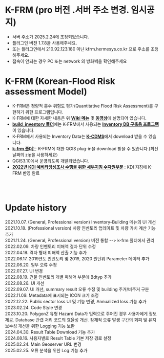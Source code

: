 # K-FRM (pro 버전 .서버 주소 변경. 임시공지)
* 서버 주소가 2025.2.24에 조정되었습니다.
* 플러그인 버전 1.7.8을 사용해주세요.
* 또는 플러그인에서 210.92.123.180 아닌 kfrm.hermesys.co.kr 으로 주소를 조정해주세요.
* 접속이 안되는 경우 PC 또는 network 의 방화벽을 확인해주세요


# K-FRM (Korean-Flood Risk assessment Model)
* K-FRM은 정량적 홍수 위험도 평가(Quantitative Flood Risk Assessment)를 구현하기 위한 프로그램입니다.
* K-FRM에 대한 자세한 내용은 위 [**Wiki 메뉴**](https://github.com/floodmodel/K-FRM/wiki) 및 [**동영상**](https://www.youtube.com/watch?v=PzIEDj--56g)에 설명되어 있습니다.
* [**build_inventory 폴더**](https://github.com/floodmodel/K-FRM/tree/main/build_inventory)에는 K-FRM에서 사용되는 [**Inventory DB 구축용 프로그램**](https://github.com/floodmodel/K-CDMS/wiki/Inventory-Builder)이 있습니다.
* K-FRM에서 사용되는 Inventory Data는 [**K-CDMS**](https://github.com/floodmodel/K-CDMS)에서 download 받을 수 있습니다.
* [**k-frm 폴더**](https://github.com/floodmodel/K-FRM/tree/main/k-frm)는 K-FRM에 대한 QGIS plug-in을 download 받을 수 있습니다.(최신날짜의 zip을 사용하세요) 
* QGIS3.10에서 운영되도록 개발되었습니다.
* [**2022년 KDI 예비타당성조사 수행을 위한 세부지침 수자원부분**](https://github.com/floodmodel/K-FRM/blob/main/Reference/%5B%EB%B3%B4%EA%B3%A0%EC%84%9C%5D%20%EC%98%88%EB%B9%84%ED%83%80%EB%8B%B9%EC%84%B1%EC%A1%B0%EC%82%AC%20%EC%88%98%ED%96%89%EC%9D%84%20%EC%9C%84%ED%95%9C%20%EC%84%B8%EB%B6%80%EC%A7%80%EC%B9%A8%20%EC%88%98%EC%9E%90%EC%9B%90%EB%B6%80%EB%AC%B8%20%EA%B0%9C%EC%A0%95%20%EC%97%B0%EA%B5%AC_%EC%B5%9C%EC%A2%85%EB%B3%B8.pdf) : KDI 지침에 K-FRM 반영 완료


<br/><br/>

# Update history
2021.10.07. (General, Professional version) Inventory-Building 메뉴의 UI 개선 <br/>
2021.10.18. (Professional version) 차량 인벤토리 업데이트 및 차량 가치 계산 기능 추가 <br/>
2021.11.24. (General, Professional version) 버전 통합 -->  k-frm 폴더에서 관리 <br/>
2022.02.09. 차량 인벤토리 피해액 결과 단위 수정 <br/>
2022.04.18. 격자 형태 피해액 산출 기능 추가 <br/>
2022.06.17. 2019년도 인벤토리 및 2019, 2020 원단위 Parameter 데이터 추가 <br/>
2022.06.20. 일부 오류 수정 <br/>
2022.07.27. UI 변경 <br/>
2022.08.19. 건물 인벤토리 개별 피해액 부분에 Bdtyp 추가  <br/>
2022.08.26. UI 개선 <br/>
2022.09.07. UI 개선, summary result 오류 수정 및 building 주거/비주거 구분 <br/>
2022.11.09. Metadata에 표시되는 ICON 크기 조정 <br/>
2022.12.22. Public sector loss UI 및 기능 변경, Annualized loss 기능 추가 <br/>
2023.02.24. Code Style 변경 <br/>
2023.10.20. PolygonZ 유형 Hazard Data가 입력으로 주어진 경우 사용자에게 정보 제공. Database 관련 처리 코드의 효율성 개선. 잠재적 오류 발생 구간의 회피 및 유지보수성 개선을 위한 Logging 기능 보완  <br/>
2024.04.30. Result Table Download 기능 추가 <br/>
2024.08.16. 사용자별로 Result Table 기본 저장 경로 설정 <br/>
2025.02.24. Main Geoserver URL 변경 <br/>
2025.02.25. 오류 분석을 위한 Log 기능 추가 <br/>

